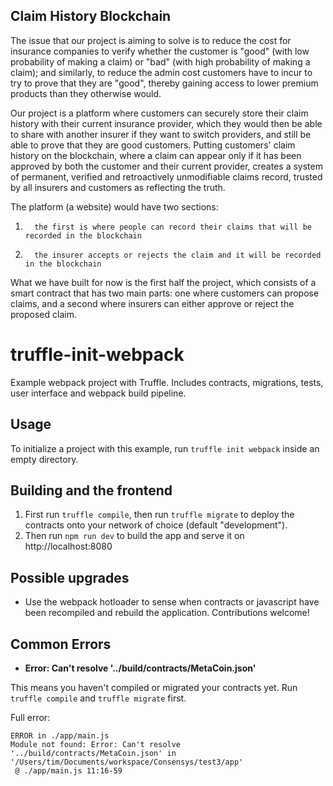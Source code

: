 ## Claim History Blockchain

The issue that our project is aiming to solve is to reduce the cost for insurance companies to verify whether the customer is "good" (with low probability of making a claim) or "bad" (with high probability of making a claim); and similarly, to reduce the admin cost customers have to incur to try to prove that they are "good", thereby gaining access to lower premium products than they otherwise would. 

Our project is a platform where customers can securely store their claim history with their current insurance provider, which  they would then be able to share with another insurer if they want to switch providers, and still be able to prove that they are good customers. Putting customers' claim history on the blockchain, where a claim can appear only if it has been approved by both the customer and their current provider, creates a system of permanent, verified and retroactively unmodifiable claims record, trusted by all insurers and customers as reflecting the truth.

The platform (a website) would have two sections:
1.       the first is where people can record their claims that will be recorded in the blockchain

2.       the insurer accepts or rejects the claim and it will be recorded in the blockchain

What we have built for now is the first half the project, which consists of a smart contract that has two main parts: one where customers can propose claims, and a second where insurers can either approve or reject the proposed claim.

# truffle-init-webpack
Example webpack project with Truffle. Includes contracts, migrations, tests, user interface and webpack build pipeline.

## Usage

To initialize a project with this example, run `truffle init webpack` inside an empty directory.

## Building and the frontend

1. First run `truffle compile`, then run `truffle migrate` to deploy the contracts onto your network of choice (default "development").
1. Then run `npm run dev` to build the app and serve it on http://localhost:8080

## Possible upgrades

* Use the webpack hotloader to sense when contracts or javascript have been recompiled and rebuild the application. Contributions welcome!

## Common Errors

* **Error: Can't resolve '../build/contracts/MetaCoin.json'**

This means you haven't compiled or migrated your contracts yet. Run `truffle compile` and `truffle migrate` first.

Full error:

```
ERROR in ./app/main.js
Module not found: Error: Can't resolve '../build/contracts/MetaCoin.json' in '/Users/tim/Documents/workspace/Consensys/test3/app'
 @ ./app/main.js 11:16-59
```
